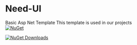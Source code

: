 # Need-UI
Basic Asp Net Template 
This template is used in our projects  
[![NuGet](https://img.shields.io/nuget/v/Nuget.Core.svg)](https://www.nuget.org/packages/Need.UI/)

[![NuGet Downloads](http://img.shields.io/nuget/dt/Need-UI.svg?style=flat)](https://www.nuget.org/packages/Need.UI)



